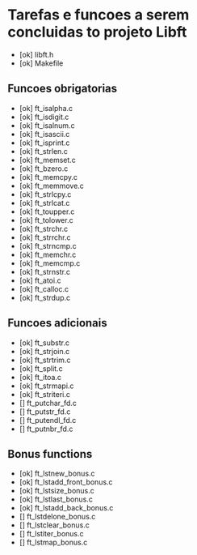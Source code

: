 # Tarefas e funcoes a serem concluidas to projeto Libft

- [ok] libft.h
- [ok] Makefile
## Funcoes obrigatorias

- [ok] ft_isalpha.c          
- [ok] ft_isdigit.c          
- [ok] ft_isalnum.c         
- [ok] ft_isascii.c       
- [ok] ft_isprint.c       
- [ok] ft_strlen.c         
- [ok] ft_memset.c        
- [ok] ft_bzero.c         
- [ok] ft_memcpy.c 
- [ok] ft_memmove.c       
- [ok] ft_strlcpy.c       
- [ok] ft_strlcat.c       
- [ok] ft_toupper.c       
- [ok] ft_tolower.c       
- [ok] ft_strchr.c
- [ok] ft_strrchr.c      
- [ok] ft_strncmp.c        
- [ok] ft_memchr.c     
- [ok] ft_memcmp.c      
- [ok] ft_strnstr.c      
- [ok] ft_atoi.c         
- [ok] ft_calloc.c     
- [ok] ft_strdup.c        

## Funcoes adicionais

- [ok] ft_substr.c   
- [ok] ft_strjoin.c    
- [ok] ft_strtrim.c   
- [ok] ft_split.c      
- [ok] ft_itoa.c  
- [ok] ft_strmapi.c    
- [ok] ft_striteri.c  
- [] ft_putchar_fd.c 
- [] ft_putstr_fd.c  
- [] ft_putendl_fd.c 
- [] ft_putnbr_fd.c  


## Bonus functions

- [ok] ft_lstnew_bonus.c
- [ok] ft_lstadd_front_bonus.c
- [ok] ft_lstsize_bonus.c
- [ok] ft_lstlast_bonus.c
- [ok] ft_lstadd_back_bonus.c
- [] ft_lstdelone_bonus.c
- [] ft_lstclear_bonus.c
- [] ft_lstiter_bonus.c
- [] ft_lstmap_bonus.c

